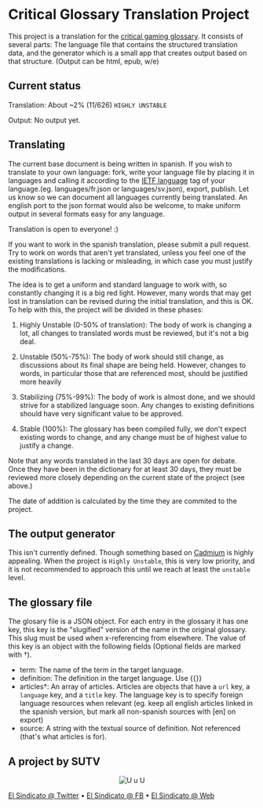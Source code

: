 # Critical Glossary Translation Project

This project is a translation for the [critical gaming
glossary](http://critical-gaming.com/critical-glossary/). It consists of
several parts: The language file that contains the structured
translation data, and the generator which is a small app that creates
output based on that structure. (Output can be html, epub, w/e)

## Current status

Translation: About ~2% (11/626) `HIGHLY UNSTABLE`

Output: No output yet.

## Translating

The current base document is being written in spanish. If you wish to
translate to your own language: fork, write your language file by
placing it in languages and calling it according to the [IETF
language](https://www.iana.org/assignments/language-subtag-registry/language-subtag-registry)
tag of your language.(eg. languages/fr.json or languages/sv.json), 
export, publish. Let us know so we can document all languages currently
being translated. An english port to the json format would also be welcome,
to make uniform output in several formats easy for any language.

Translation is open to everyone! :)

If you want to work in the spanish translation, please submit a pull
request. Try to work on words that aren't yet translated, unless you
feel one of the existing translations is lacking or misleading, in which
case you must justify the modifications.

The idea is to get a uniform and standard language to work with, so
constantly changing it is a big red light. However, many words that
may get lost in translation can be revised during the initial
translation, and this is OK. To help with this, the project will be
divided in these phases:

1. Highly Unstable (0-50% of translation): The body of work is changing a lot,
   all changes to translated words must be reviewed, but it's not a big
   deal.

2. Unstable (50%-75%): The body of work should still change, as
   discussions about its final shape are being held. However, changes to
   words, in particular those that are referenced most, should be
   justified more heavily

3. Stabilizing (75%-99%): The body of work is almost done, and we should
   strive for a stabilized language soon. Any changes to existing
   definitions should have very significant value to be approved.

4. Stable (100%): The glossary has been compiled fully, we don't expect
   existing words to change, and any change must be of highest value to
   justify a change.

Note that any words translated in the last 30 days are open for debate.
Once they have been in the dictionary for at least 30 days, they must be
reviewed more closely depending on the current state of the project (see
above.)

The date of addition is calculated by the time they are commited to the
project.

## The output generator

This isn't currently defined. Though something based on
[Cadmium](https://github.com/escusado/cadmium) is highly appealing. When
the project is `Highly Unstable`, this is very low priority, and it is
not recommended to approach this until we reach at least the `unstable`
level.

## The glossary file

The glosary file is a JSON object. For each entry in the glossary it has
one key, this key is the "slugified" version of the name in the original
glossary. This slug must be used when x-referencing from elsewhere. The
value of this key is an object with the following fields (Optional fields
are marked with †).

* term: The name of the term in the target language.
* definition: The definition in the target language. Use {{}}
* articles†: An array of articles. Articles are objects that have a
  `url` key, a `language` key, and a `title` key. The language key is to
  specify foreign language resources when relevant (eg. keep all english
  articles linked in the spanish version, but mark all non-spanish
  sources with [en] on export)
* source: A string with the textual source of definition. Not
  referenced (that's what articles is for).

## A project by SUTV

<div style="text-align: center"><img src="http://i.imgur.com/2RtA3Av.png" alt="U u U" /></div>

[El Sindicato @ Twitter](http://twitter.com/sndct_org) • [El Sindicato @ FB](http://facebook.com/groups/sndct.org) • [El Sindicato @ Web](http://sndct.org)
